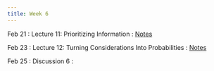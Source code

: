 ```yaml
---
title: Week 6
---
```


Feb 21
: Lecture 11: Prioritizing Information
    : [Notes](/lectures/lec11-prioritizing-information) 

Feb 23
: Lecture 12: Turning Considerations Into Probabilities
    : [Notes](/lectures/lec12-consideration-probabilities) 

Feb 25
: Discussion 6
    :  
